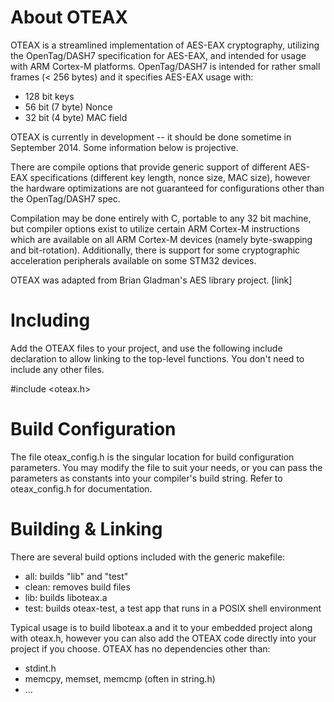 About OTEAX
============
OTEAX is a streamlined implementation of AES-EAX cryptography, utilizing the OpenTag/DASH7 specification for AES-EAX, and intended for usage with ARM Cortex-M platforms.  OpenTag/DASH7 is intended for rather small frames (< 256 bytes) and it specifies AES-EAX usage with:
- 128 bit keys
- 56 bit (7 byte) Nonce
- 32 bit (4 byte) MAC field

OTEAX is currently in development -- it should be done sometime in September 2014.  Some information below is projective.

There are compile options that provide generic support of different AES-EAX specifications (different key length, nonce size, MAC size), however the hardware optimizations are not guaranteed for configurations other than the OpenTag/DASH7 spec.

Compilation may be done entirely with C, portable to any 32 bit machine, but compiler options exist to utilize certain ARM Cortex-M instructions which are available on all ARM Cortex-M devices (namely byte-swapping and bit-rotation).  Additionally, there is support for some cryptographic acceleration peripherals available on some STM32 devices.

OTEAX was adapted from Brian Gladman's AES library project.
[link]


Including
=========
Add the OTEAX files to your project, and use the following include declaration to allow linking to the top-level functions.  You don't need to include any other files.

#include <oteax.h>


Build Configuration
===================
The file oteax_config.h is the singular location for build configuration parameters.  You may modify the file to suit your needs, or you can pass the parameters as constants into your compiler's build string.  Refer to oteax_config.h for documentation.


Building & Linking
==================
There are several build options included with the generic makefile:
- all: builds "lib" and "test"
- clean: removes build files
- lib: builds liboteax.a
- test: builds oteax-test, a test app that runs in a POSIX shell environment

Typical usage is to build liboteax.a and it to your embedded project along with oteax.h, however you can also add the OTEAX code directly into your project if you choose.  OTEAX has no dependencies other than:
- stdint.h
- memcpy, memset, memcmp (often in string.h)
- ...




